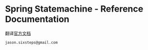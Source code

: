 # Spring Statemachine - Reference Documentation

翻译[官方文档](https://docs.spring.io/spring-statemachine/docs/1.2.8.RELEASE/reference/htmlsingle)

`jason.sixsteps@gmail.com`



